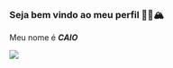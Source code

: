 ### Seja bem vindo ao meu perfil 💜🦊🏔️

Meu nome é _**CAIO**_ 

![](https://media.tenor.com/b_6LyJsmd6UAAAAd/billie-eilish.gif)


